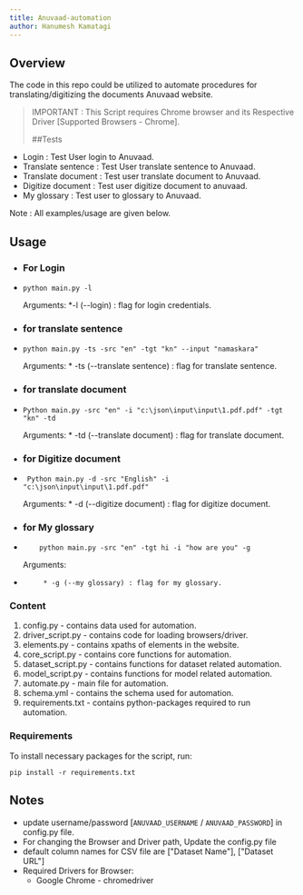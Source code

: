 ```yaml
---
title: Anuvaad-automation
author: Hanumesh Kamatagi
---
```

## Overview
The code in this repo could be utilized to automate procedures for  
translating/digitizing the documents Anuvaad website.

>IMPORTANT : This Script requires Chrome browser and its Respective Driver [Supported Browsers - Chrome].
> 
> ##Tests
> 
* Login : Test User login to Anuvaad.
* Translate sentence : Test User translate sentence to Anuvaad.
* Translate document : Test user translate document to Anuvaad.
* Digitize document : Test user digitize document to anuvaad.
* My glossary : Test user to glossary to Anuvaad.

Note : All examples/usage are given below.

## Usage

* ### For Login
*     python main.py -l

   Arguments: 
          *-l    (--login) : flag for login credentials.

* ### for translate sentence
*     python main.py -ts -src "en" -tgt "kn" --input "namaskara"
   
    Arguments:
          * -ts   (--translate sentence) : flag for translate sentence.

* ### for translate document
*     Python main.py -src "en" -i "c:\json\input\input\1.pdf.pdf" -tgt "kn" -td

    Arguments:
          * -td (--translate document) : flag for translate document.

* ### for Digitize document 
*      Python main.py -d -src "English" -i "c:\json\input\input\1.pdf.pdf"

    Arguments:
          * -d (--digitize document) : flag for digitize document.

* ### for My glossary 
*         python main.py -src "en" -tgt hi -i "how are you" -g
    
    Arguments:
*          * -g (--my glossary) : flag for my glossary.

### Content

1. config.py - contains data used for automation.
2. driver_script.py - contains code for loading browsers/driver.
3. elements.py - contains xpaths of elements in the website.
4. core_script.py - contains core functions for automation.
5. dataset_script.py - contains functions for dataset related automation.
6. model_script.py - contains functions for model related automation.
7. automate.py - main file for automation.
8. schema.yml - contains the schema used for automation.
9. requirements.txt - contains python-packages required to run automation. 

### Requirements

To install necessary packages for the script, run:

    pip install -r requirements.txt

## Notes

- update username/password [`ANUVAAD_USERNAME` / `ANUVAAD_PASSWORD`] in config.py file.
- For changing the Browser and Driver path, Update the config.py file
- default column names for CSV file are ["Dataset Name"], ["Dataset URL"]
- Required Drivers for Browser:
    - Google Chrome - chromedriver
